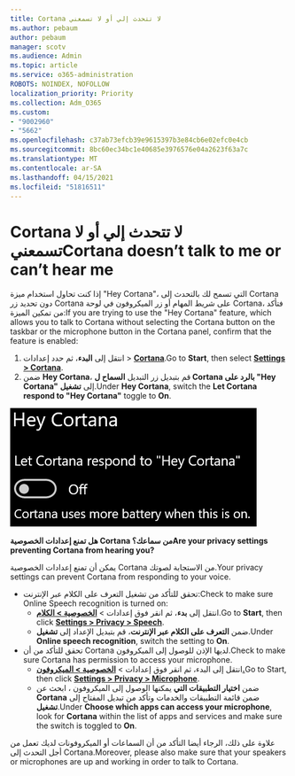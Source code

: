 ```yaml
---
title: Cortana لا تتحدث إلي أو لا تسمعني
ms.author: pebaum
author: pebaum
manager: scotv
ms.audience: Admin
ms.topic: article
ms.service: o365-administration
ROBOTS: NOINDEX, NOFOLLOW
localization_priority: Priority
ms.collection: Adm_O365
ms.custom:
- "9002960"
- "5662"
ms.openlocfilehash: c37ab73efcb39e9615397b3e84cb6e02efc0e4cb
ms.sourcegitcommit: 8bc60ec34bc1e40685e3976576e04a2623f63a7c
ms.translationtype: MT
ms.contentlocale: ar-SA
ms.lasthandoff: 04/15/2021
ms.locfileid: "51816511"
---
```

# <a name="cortana-doesnt-talk-to-me-or-cant-hear-me"></a><span data-ttu-id="9e55f-102">Cortana لا تتحدث إلي أو لا تسمعني</span><span class="sxs-lookup"><span data-stu-id="9e55f-102">Cortana doesn’t talk to me or can’t hear me</span></span>

<span data-ttu-id="9e55f-103">إذا كنت تحاول استخدام ميزة "Hey Cortana"، التي تسمح لك بالتحدث إلى Cortana دون تحديد زر Cortana على شريط المهام أو زر الميكروفون في لوحة Cortana، فتأكد من تمكين الميزة:</span><span class="sxs-lookup"><span data-stu-id="9e55f-103">If you are trying to use the "Hey Cortana" feature, which allows you to talk to Cortana without selecting the Cortana button on the taskbar or the microphone button in the Cortana panel, confirm that the feature is enabled:</span></span>

1. <span data-ttu-id="9e55f-104">انتقل إلى **البدء**، ثم حدد إعدادات > **[Cortana](ms-settings:cortana?activationSource=GetHelp)**.</span><span class="sxs-lookup"><span data-stu-id="9e55f-104">Go to **Start**, then select **[Settings > Cortana](ms-settings:cortana?activationSource=GetHelp)**.</span></span>
2. <span data-ttu-id="9e55f-105">ضمن **Hey Cortana**، قم بتبديل زر التبديل **السماح ل Cortana بالرد على "Hey Cortana"** إلى **تشغيل**.</span><span class="sxs-lookup"><span data-stu-id="9e55f-105">Under **Hey Cortana**, switch the **Let Cortana respond to "Hey Cortana"** toggle to **On**.</span></span>

![Hey Cortana](media/hey-cortana.png)

<span data-ttu-id="9e55f-107">**هل تمنع إعدادات الخصوصية Cortana من سماعك؟**</span><span class="sxs-lookup"><span data-stu-id="9e55f-107">**Are your privacy settings preventing Cortana from hearing you?**</span></span>

<span data-ttu-id="9e55f-108">يمكن أن تمنع إعدادات الخصوصية Cortana من الاستجابة لصوتك.</span><span class="sxs-lookup"><span data-stu-id="9e55f-108">Your privacy settings can prevent Cortana from responding to your voice.</span></span>
- <span data-ttu-id="9e55f-109">تحقق للتأكد من تشغيل التعرف على الكلام عبر الإنترنت:</span><span class="sxs-lookup"><span data-stu-id="9e55f-109">Check to make sure Online Speech recognition is turned on:</span></span>
    - <span data-ttu-id="9e55f-110">انتقل إلى **بدء**، ثم انقر فوق إعدادات > **[الخصوصية > الكلام](ms-settings:privacy-speech?activationSource=GetHelp)**.</span><span class="sxs-lookup"><span data-stu-id="9e55f-110">Go to **Start**, then click **[Settings > Privacy > Speech](ms-settings:privacy-speech?activationSource=GetHelp)**.</span></span>
    - <span data-ttu-id="9e55f-111">ضمن **التعرف على الكلام عبر الإنترنت**، قم بتبديل الإعداد إلى **تشغيل**.</span><span class="sxs-lookup"><span data-stu-id="9e55f-111">Under **Online speech recognition**, switch the setting to **On**.</span></span>
- <span data-ttu-id="9e55f-112">تحقق للتأكد من أن Cortana لديها الإذن للوصول إلى الميكروفون.</span><span class="sxs-lookup"><span data-stu-id="9e55f-112">Check to make sure Cortana has permission to access your microphone.</span></span> 
    - <span data-ttu-id="9e55f-113">انتقل إلى البدء، ثم انقر فوق إعدادات > **[الخصوصية > الميكروفون.](ms-settings:privacy-microphone?activationSource=GetHelp)**</span><span class="sxs-lookup"><span data-stu-id="9e55f-113">Go to Start, then click **[Settings > Privacy > Microphone](ms-settings:privacy-microphone?activationSource=GetHelp)**.</span></span>
    - <span data-ttu-id="9e55f-114">ضمن **اختيار التطبيقات التي** يمكنها الوصول إلى الميكروفون ، ابحث عن **Cortana** ضمن قائمة التطبيقات والخدمات وتأكد من تبديل المفتاح إلى **تشغيل**.</span><span class="sxs-lookup"><span data-stu-id="9e55f-114">Under **Choose which apps can access your microphone**, look for **Cortana** within the list of apps and services and make sure the switch is toggled to **On**.</span></span>

<span data-ttu-id="9e55f-115">علاوة على ذلك، الرجاء أيضا التأكد من أن السماعات أو الميكروفونات لديك تعمل من أجل التحدث إلى Cortana.</span><span class="sxs-lookup"><span data-stu-id="9e55f-115">Moreover, please also make sure that your speakers or microphones are up and working in order to talk to Cortana.</span></span>
